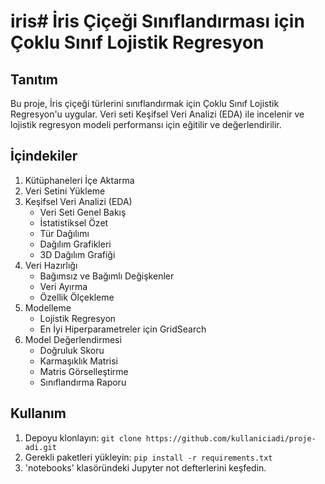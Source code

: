 # iris# İris Çiçeği Sınıflandırması için Çoklu Sınıf Lojistik Regresyon

## Tanıtım

Bu proje, İris çiçeği türlerini sınıflandırmak için Çoklu Sınıf Lojistik Regresyon'u uygular. Veri seti Keşifsel Veri Analizi (EDA) ile incelenir ve lojistik regresyon modeli performansı için eğitilir ve değerlendirilir.

## İçindekiler
1. Kütüphaneleri İçe Aktarma
2. Veri Setini Yükleme
3. Keşifsel Veri Analizi (EDA)
   - Veri Seti Genel Bakış
   - İstatistiksel Özet
   - Tür Dağılımı
   - Dağılım Grafikleri
   - 3D Dağılım Grafiği
4. Veri Hazırlığı
   - Bağımsız ve Bağımlı Değişkenler
   - Veri Ayırma
   - Özellik Ölçekleme
5. Modelleme
   - Lojistik Regresyon
   - En İyi Hiperparametreler için GridSearch
6. Model Değerlendirmesi
   - Doğruluk Skoru
   - Karmaşıklık Matrisi
   - Matris Görselleştirme
   - Sınıflandırma Raporu

## Kullanım
1. Depoyu klonlayın: `git clone https://github.com/kullaniciadi/proje-adi.git`
2. Gerekli paketleri yükleyin: `pip install -r requirements.txt`
3. 'notebooks' klasöründeki Jupyter not defterlerini keşfedin.
